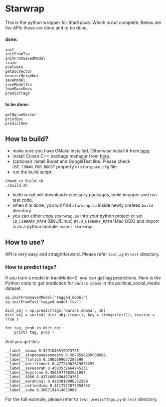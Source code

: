 # Starwrap

This is the python wrapper for StarSpace. Which is not complete. Below are the APIs those are done and to be done.
#### done:
```
init
initFromTsv
initFromSavedModel
train
evaluate
getDocVector
nearestNeighbor
saveModel
saveModelTsv
loadBaseDocs
predictTags
```
#### to be done:
```
getNgramVector
printDoc
predictOne
```

## How to build?
- make sure you have CMake installed. Otherwise install it from [here](https://cmake.org/install/)
- install Conan C++ package manager from [here](https://conan.io/downloads.html).
- (optional) install Boost and GoogleTest libs. Please check `USE_CONAN_FOR_BOOST` property in `starspace.cfg` file
- run the build script.

```
chmod +x build.sh
./build.sh
```

- build script will download necessory packages, build wrapper and run test code.
- when it is done, you will find `starwrap.so` inside newly created `build` directory.
- you can either copy `starwrap.so` into your python project or set `LD_LIBRARY_PATH` (GNU/Linux) `DYLD_LIBRARY_PATH` (Mac OSX) and import is as a python module `import starwrap`.

## How to use?
API is very easy and straightforward. Please refer `test.py` in `test` directory.

### How to predict tags?
If you train a model in trainMode=0, you can get tag predictions. Here is the Python code to get prediction for `barack obama` in the political_social_media dataset.

```
sp.initFromSavedModel('tagged_model')
sp.initFromTsv('tagged_model.tsv')

dict_obj = sp.predictTags('barack obama', 10)
dict_obj = sorted( dict_obj.items(), key = itemgetter(1), reverse = True )

for tag, prob in dict_obj:
    print( tag, prob )
```

And you get this:
```
__label__obama 0.5291043519973755
__label__stopobamasamnesty 0.5073596239089966
__label__florida 0.5003609657287598
__label__entitlement 0.47724902629852295
__label__savesarah 0.4583539664745331
__label__keystone 0.4561977982521057
__label__1866 0.43746984004974365
__label__waroncoal 0.4283019006252289
__label__notleading 0.4117577075958252
__label__cuba 0.3887191414833069
```
For the full example, please refer to `test_predictTags.py` in `test` directory.
